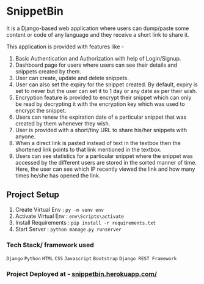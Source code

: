 # SnippetBin

It is a Django-based web application where users can dump/paste some content or code of any language and they receive a short link to share it.

This application is provided with features like -

1. Basic Authentication and Authorization with help of Login/Signup.
2. Dashboard page for users where users can see their details and snippets created by them.
3. User can create, update and delete snippets.
4. User can also set the expiry for the snippet created. By default, expiry is set to never but the user can set it to 1 day or any date as per their wish.
5. Encryption feature is provided to encrypt their snippet which can only be read by decrypting it with the encryption key which was used to encrypt the snippet.
6. Users can renew the expiration date of a particular snippet that was created by them whenever they wish.
7. User is provided with a short/tiny URL to share his/her snippets with anyone.
8. When a direct link is pasted instead of text in the textbox then the shortened link points to that link mentioned in the textbox.
9. Users can see statistics for a particular snippet where the snippet was accessed by the different users are stored in the sorted manner of time. Here, the user can see which IP recently viewed the link and how many times he/she has opened the link.

## Project Setup

1. Create Virtual Env : `py -m venv env`
2. Activate Virtual Env : `env\Scripts\activate`
3. Install Requirements : `pip install -r requirements.txt`
4. Start Server : `python manage.py runserver`

### Tech Stack/ framework used

`Django` `Python` `HTML` `CSS` `Javascript` `Bootstrap` `Django REST Framework`

### Project Deployed at - [snippetbin.herokuapp.com/](https://snippetbin.herokuapp.com/)
